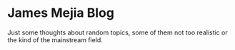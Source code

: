 # James Mejia Blog

Just some thoughts about random topics,
some of them not too realistic or the kind of
the mainstream field.